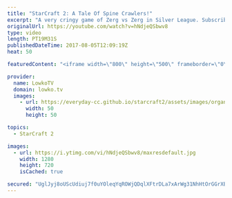 ```yaml
---
title: "StarCraft 2: A Tale Of Spine Crawlers!"
excerpt: "A very cringy game of Zerg vs Zerg in Silver League. Subscribe for more videos: http://lowko.tv/youtube More StarCraft 2 casts: https://goo.gl/D6Qj6z  In this match of Silver League Zerg vs Zerg both players decide to play a bit of a weird game. Gunslinger and Marklongwide take the entire map of Odyssey"
originalUrl: https://youtube.com/watch?v=hNdjeQSbwv8
type: video
length: PT19M31S
publishedDateTime: 2017-08-05T12:09:19Z
heat: 50

featuredContent: "<iframe width=\"800\" height=\"500\" frameborder=\"0\" src=\"https://www.youtube.com/embed/hNdjeQSbwv8\" allow=\"accelerometer; autoplay; encrypted-media; gyroscope; picture-in-picture\" allowfullscreen></iframe>"

provider:
  name: LowkoTV
  domain: lowko.tv
  images:
    - url: https://everyday-cc.github.io/starcraft2/assets/images/organizations/lowko.tv-50x50.jpg
      width: 50
      height: 50

topics:
  - StarCraft 2

images:
  - url: https://i.ytimg.com/vi/hNdjeQSbwv8/maxresdefault.jpg
    width: 1280
    height: 720
    isCached: true

secured: "UglJyj8oUScUdiuj7f0uYOleqYqROWjQDqlXFtrDLa7xArWg31NhHtOrGGrXB/b0KFohrSS6nnLs1ZxCRmGo18h41gpYKXAhzd/d6o7DhYBSqWX6WxF/BUOilr0BqmmGeHpTA7e1nV0wF3Ivu21TYykchmKrNNx0xDeE52xsp1ym54s5JcSBT0rJMTwK9skSdt3gofOH/mSyGUApsUFm05MTK22Cl1xwXE4zIymt1jA3hLGuxzisnv1thOQYDoko7i56afWCCDDEN0gnjcOPke7TOfxkVy9dQ3LZCa0OdmALPHXGk1gQYSFUneiyOMvjOY2fNks5mWzQiSHAlXV+Wmaoa0dWRKLNLs9sgKJz08TsfZoL2WTxK7NuW/1vQx016Rb7WlCxuXqHC1AMAuv90AWcXlWtdeUAzN8PqYAbUOSgxhVc4oeX3giWuENW2imb;meCOQqVt5GWyvtIMsWyYBg=="
---
```


